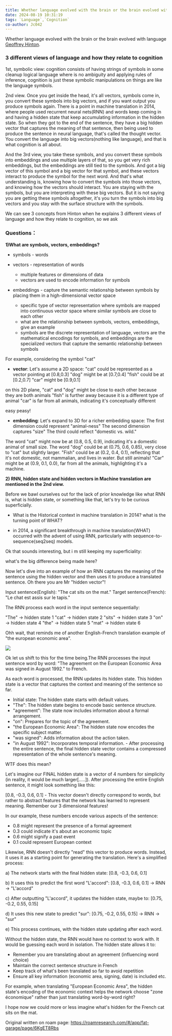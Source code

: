 ```yaml
---
title: Whether language evolved with the brain or the brain evolved with language
date: 2024-08-19 10:31:19
tags: `Language`,`Cognition`
co-author: Jc042
---
```

Whether language evolved with the brain or the brain evolved with language [Geoffrey Hinton](https://www.youtube.com/watch?app=desktop&v=n4IQOBka8bc&t=1531s).

### 3 different views of language and how they relate to cognition

1st, symbolic view: cognition consists of having strings of symbols in some cleanup logical language where is no ambiguity and applying rules of inference, cognition is just these symbolic manipulations on things are like the language symbols.

2nd view. Once you get inside the head, it's all vectors, symbols come in, you convert these symbols into big vectors, and if you want output you produce symbols again. There is a point in machine translation in 2014, where people used recurrent neural nets(RNN) and words keep coming in and having a hidden state that keep accumulating information in the hidden state. So when they got to the end of the sentence, they have a big hidden vector that captures the meaning of that sentence, then being used to produce the sentence in neural language, that's called the thought vector. You convert the language into big vectors(nothing like language), and that is what cognition is all about.  

And the 3rd view, you take these symbols, and you convert these symbols into embeddings and use multiple layers of that, so you get very rich embeddings, but the embeddings are still tied to the symbols. And got a big vector of this symbol and a big vector for that symbol, and these vectors interact to produce the symbol for the next word. And that's what understanding is, knowing how to convert the symbols into those vectors, and knowing how the vectors should interact. You are staying with the symbols, but you are interpreting with these big vectors. But it is not saying you are getting these symbols altogether, it's you turn the symbols into big vectors and you stay with the surface structure with the symbols.

We can see 3 concepts from Hinton when he explains 3 different views of language and how they relate to cognition, so we ask 

### Questions：

**1)What are symbols, vectors, embeddings?**
- symbols - words
- vectors - representation of words 
  - multiple features or dimensions of data
  - vectors are used to encode information for symbols

- embeddings - capture the semantic relationship between symbols by placing them in a high-dimensional vector space
  - specific type of vector representation where symbols are mapped into continuous vector space where similar symbols are close to each other
  - what are the relationship between symbols, vectors, embeddings, give an example
  - symbols are the discrete representation of language, vectors are the mathematical encodings for symbols, and embeddings are the specialized vectors that capture the semantic relationship between symbols

For example, considering the symbol "cat"
  - **vector**: 
Let's assume a 2D space:
"cat" could be represented as a vector pointing at [0.8,0.3]
"dog" might be at [0.7,0.4]
"fish" could be at [0.2,0.7]
"car" might be [0.9,0.1]

on this 2D plane,
"cat" and "dog" might be close to each other because they are both animals
"fish" is further away because it is a different type of animal
"car" is far from all animals, indicating it's conceptually different

easy peasy!
                
  - **embedding**: 
Let's expand to 3D for a richer embedding space:
The first dimension could represent "animal-ness"
The second dimension captures "size"
The third could reflect "domestic vs. wild."

The word "cat" might now be at (0.8, 0.5, 0.9), indicating it's a domestic animal of small size.
The word "dog" could be at (0.75, 0.6, 0.85), very close to "cat" but slightly larger.
"Fish" could be at (0.2, 0.4, 0.1), reflecting that it's not domestic, not mammalian, and lives in water. But still animals!
"Car" might be at (0.9, 0.1, 0.0), far from all the animals, highlighting it's a machine.

**2) RNN, hidden state and hidden vectors in Machine translation are mentioned in the 2nd view.**

Before we bawl ourselves out for the lack of prior knowledge like what RNN is, what is hidden state, or something like that, let's try to be curious  superficially.

- What is the Historical context in machine translation in 2014? what is the turning point of WHAT?

- in 2014, a significant breakthrough in machine translation(WHAT) occurred with the advent of using RNN, particularly with sequence-to-sequence(seq2seq) models.

Ok that sounds interesting, but i m still keeping my superficiality:

what's the big difference being made here?

Now let's dive into an example of how an RNN captures the meaning of the sentence using the hidden vector and then uses it to produce a translated sentence. Oh there you are Mr "hidden vector"!

Input sentence(English): "The cat sits on the mat."
Target sentence(French): "Le chat est assis sur le tapis."

The RNN process each word in the input sentence sequentially:

"The" → hidden state 1
"cat" → hidden state 2
"sits" → hidden state 3
"on" → hidden state 4
"the" → hidden state 5
"mat" → hidden state 6

Ohh wait, that reminds me of another English-French translation example of "the european economic area".

![](https://firebasestorage.googleapis.com/v0/b/firescript-577a2.appspot.com/o/imgs%2Fapp%2Ffatgarage%2FfLNfRqjWnD.png?alt=media&token=cb249c41-7002-4e56-86d3-223d4f80c920)

Ok let us shift to this for the time being.The RNN processes the input sentence word by word: "The agreement on the European Economic Area was signed in August 1992." to French.

As each word is processed, the RNN updates its hidden state. This hidden state is a vector that captures the context and meaning of the sentence so far.

- Initial state: The hidden state starts with default values.
- "The": The hidden state begins to encode basic sentence structure.
- "agreement": The state now includes information about a formal arrangement.
- "on": Prepares for the topic of the agreement.
- "the European Economic Area": The hidden state now encodes the specific subject matter.
- "was signed": Adds information about the action taken.
- "in August 1992": Incorporates temporal information.
        - After processing the entire sentence, the final hidden state vector contains a compressed representation of the whole sentence's meaning. 

WTF does this mean?

Let's imagine our FINAL hidden state is a vector of 4 numbers for simplicity (in reality, it would be much larger[.....]). After processing the entire English sentence, it might look something like this:

[0.8, -0.3, 0.6, 0.1] - This vector doesn't directly correspond to words, but rather to abstract features that the network has learned to represent meaning. Remember our 3 dimensional features!

In our example, these numbers encode various aspects of the sentence:

- 0.8 might represent the presence of a formal agreement
- 0.3 could indicate it's about an economic topic
- 0.6 might signify a past event
- 0.1 could represent European context

Likewise, RNN doesn't directly "read" this vector to produce words. Instead, it uses it as a starting point for generating the translation. Here's a simplified process:

a) The network starts with the final hidden state: [0.8, -0.3, 0.6, 0.1]

b) It uses this to predict the first word "L'accord": [0.8, -0.3, 0.6, 0.1] -> RNN -> "L'accord"

c) After outputting "L'accord", it updates the hidden state, maybe to:
[0.75, -0.2, 0.55, 0.15]

d) It uses this new state to predict "sur":
[0.75, -0.2, 0.55, 0.15] -> RNN -> "sur"

e) This process continues, with the hidden state updating after each word.

Without the hidden state, the RNN would have no context to work with. It would be guessing each word in isolation. The hidden state allows it to:

- Remember you are translating about an agreement (influencing word choice)
- Maintain the correct sentence structure in French
- Keep track of what's been translated so far to avoid repetition
- Ensure all key information (economic area, signing, date) is included
etc.

For example, when translating "European Economic Area", the hidden state's encoding of the economic context helps the network choose "zone économique" rather than just translating word-by-word right? 

I hope now we could more or less imagine what's hidden for the French cat sits on the mat.

Original written on roam page: https://roamresearch.com/#/app/fat-garage/page/6KgET8Rbs